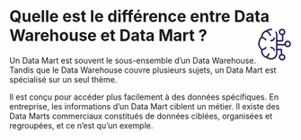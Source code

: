 # **Quelle est le différence entre Data Warehouse et Data Mart ?** <a href="../../"><img src="../../assets/bi.svg" alt="Business intelligence" align="right" height="64px"></a>
Un Data Mart est souvent le sous-ensemble d’un Data Warehouse. Tandis que le Data Warehouse couvre plusieurs sujets, un Data Mart est spécialisé sur un seul thème.

Il est conçu pour accéder plus facilement à des données spécifiques. En entreprise, les informations d’un Data Mart ciblent un métier. Il existe des Data Marts commerciaux constitués de données ciblées, organisées et regroupées, et ce n’est qu’un exemple.

<!-- ___
>>> Cf.
[Oracle](https://www.oracle.com/fr/database/data-warehouse-definition/#:~:text=Un%20Data%20Warehouse%20est%20une,pour%20une%20meilleure%20business%20intelligence.) -->